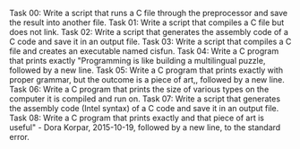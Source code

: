 Task 00: Write a script that runs a C file through the preprocessor and save the result into another file.
Task 01: Write a script that compiles a C file but does not link.
Task 02: Write a script that generates the assembly code of a C code and save it in an output file.
Task 03: Write a script that compiles a C file and creates an executable named cisfun.
Task 04: Write a C program that prints exactly "Programming is like building a multilingual puzzle, followed by a new line.
Task 05: Write a C program that prints exactly with proper grammar, but the outcome is a piece of art,, followed by a new line.
Task 06: Write a C program that prints the size of various types on the computer it is compiled and run on.
Task 07: Write a script that generates the assembly code (Intel syntax) of a C code and save it in an output file.
Task 08: Write a C program that prints exactly and that piece of art is useful" - Dora Korpar, 2015-10-19, followed by a new line, to the standard error.

